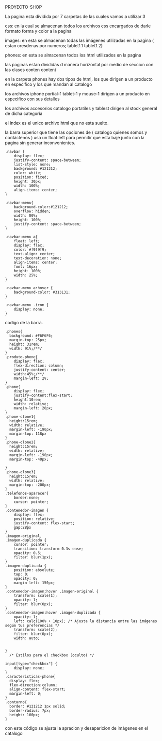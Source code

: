 PROYECTO-SHOP

La pagina esta dividida por 7 carpetas de las cuales vamos a utilizar 3

css: en la cual se almacenan todos los archivos css encargados de darle formato forma y color a la pagina

images: en esta se almacenan todas las imágenes utilizadas en la pagina ( estan oresdenas por numeros; tablet1.1 tablet1.2)

phones: en esta se almacenan todos los html utilizados en la pagina 

las paginas estan divididas d manera horizontal por medio de seccion con las clases conten content

en la carpeta phones hay dos tipos de html, los que dirigen a un producto en especifico y los que mandan al catalogo 

los archivos iphone portial-1 tablet-1 y mouse-1 dirigen a un producto en especifico con sus detalles 

los archivos accesorios catalogo portatiles y tablest dirigen al stock general de dicha categoría

el index es el unico archivo html que no esta suelto.

 la barra superior que tiene las opciones de ( catalogo quienes somos y contáctenos ) usa un float:left para permitir que esta baje junto con la pagina sin generar inconvenientes.

```
.navbar {
    display: flex;
    justify-content: space-between;
    list-style: none;
    background: #121212;
    color: white;
    position: fixed;
    height: 30px;
    width: 100%;
    align-items: center;
}

.navbar-menu{
    background-color:#121212;
    overflow: hidden;
    width: 80%;
    height: 100%;
    justify-content: space-between;
}

.navbar-menu a{
    float: left;
    display: flex;
    color: #f9f9f9;
    text-align: center;
    text-decoration: none;
    align-items: center;
    font: 16px;
    height: 100%;
    width: 25%;
}

.navbar-menu a:hover {
    background-color: #313131;
}

.navbar-menu .icon {
    display: none;
}

```

codigo de la barra.

```
.phones{
  background: #F6F6F6;
  margin-top: 25px;
  height: 31rem;
  width: 91%;/**/
}
.produto-phone{
    display: flex;
    flex-direction: column;
    justify-content: center;
    width:45%;/**/
    margin-left: 2%;
}
.phone{
    display: flex;
    justify-content:flex-start;
    height:10rem;
    width: relative;
    margin-left: 20px;
}
.phone-clone1{
  height:15rem;
  width: relative;
  margin-left: -190px;
  margin-top: 118px
}
.phone-clone2{
  height:15rem;
  width: relative;
  margin-left: -190px;
  margin-top: -40px;

}
.phone-clone3{
  height:15rem;
  width: relative;
  margin-top: -200px;
}
.telefonos-aparecer{
    border:none;
    cursor: pointer; 
}
.contenedor-imagen {
    display: flex;
    position: relative;
    justify-content: flex-start;
    gap:28px
}
.imagen-original,
.imagen-duplicada {
    cursor: pointer;
    transition: transform 0.3s ease;  
    opacity: 0.5; 
    filter: blur(1px);
}
.imagen-duplicada {
    position: absolute;
    top: 0;
    opacity: 0;
    margin-left: 150px;
}
.contenedor-imagen:hover .imagen-original {
    transform: scale(1);
    opacity: 1;
    filter: blur(0px);
}
.contenedor-imagen:hover .imagen-duplicada {
    opacity: 1;
    left: calc(100% + 10px); /* Ajusta la distancia entre las imágenes según tus preferencias */
    transform: scale(2);
    filter: blur(0px);
    width: auto;
   
   
}
  /* Estilos para el checkbox (oculto) */

input[type="checkbox"] {
    display: none;
}
.caracteristicas-phone{
  display: flex;
  flex-direction:column;
  align-content: flex-start;
  margin-left: 0;
}
.contorno{
  border: #121212 1px solid;
  border-radius: 7px;
  height: 100px;
}
```

con este código se  ajusta la apracion y desaparicion de imágenes en el catalogo 
